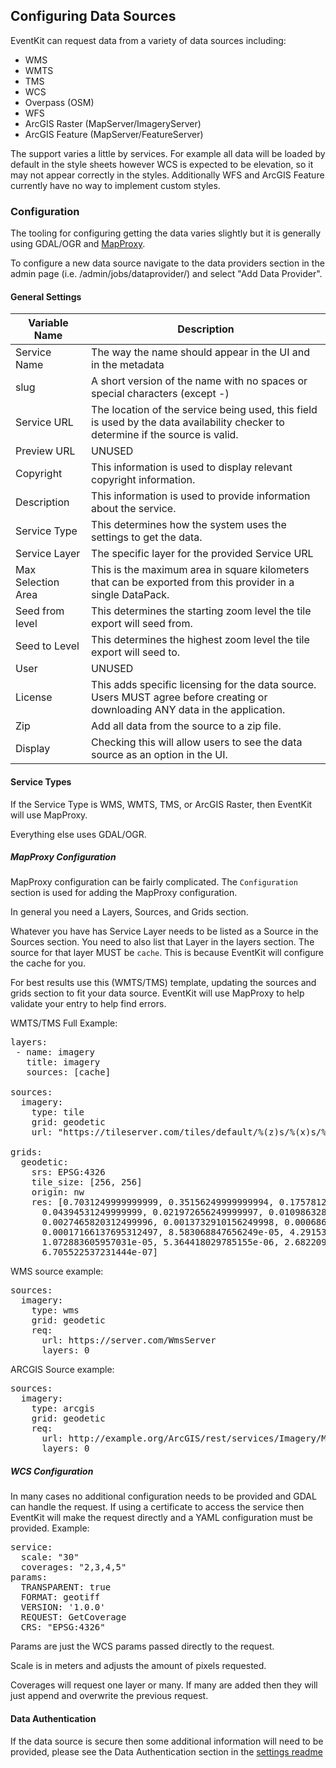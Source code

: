 ## Configuring Data Sources

EventKit can request data from a variety of data sources including:

- WMS
- WMTS
- TMS
- WCS
- Overpass (OSM)
- WFS
- ArcGIS Raster (MapServer/ImageryServer)
- ArcGIS Feature (MapServer/FeatureServer)

The support varies a little by services.  For example all data will be loaded by default in the style sheets however WCS is expected to be elevation, so it may not appear correctly in the styles.
Additionally WFS and ArcGIS Feature currently have no way to implement custom styles.

### Configuration

The tooling for configuring getting the data varies slightly but it is generally using GDAL/OGR and [MapProxy](https://mapproxy.org/docs/nightly/configuration.html).

To configure a new data source navigate to the data providers section in the admin page (i.e. /admin/jobs/dataprovider/) 
and select "Add Data Provider".

#### General Settings

| Variable Name | Description | 
|---------------|-------------|
| Service Name | The way the name should appear in the UI and in the metadata | 
| slug | A short version of the name with no spaces or special characters (except -) | 
| Service URL | The location of the service being used, this field is used by the data availability checker to determine if the source is valid. |
| Preview URL | UNUSED | 
| Copyright | This information is used to display relevant copyright information. |
| Description | This information is used to provide information about the service. |
| Service Type | This determines how the system uses the settings to get the data. |
| Service Layer | The specific layer for the provided Service URL |
| Max Selection Area | This is the maximum area in square kilometers that can be exported from this provider in a single DataPack. | 
| Seed from level | This determines the starting zoom level the tile export will seed from. | 
| Seed to Level |  This determines the highest zoom level the tile export will seed to. | 
| User | UNUSED | 
| License | This adds specific licensing for the data source.  Users MUST agree before creating or downloading ANY data in the application. | 
| Zip | Add all data from the source to a zip file. |
| Display | Checking this will allow users to see the data source as an option in the UI. |


#### Service Types

If the Service Type is WMS, WMTS, TMS, or ArcGIS Raster, then EventKit will use MapProxy. 

Everything else uses GDAL/OGR.


##### MapProxy Configuration

MapProxy configuration can be fairly complicated.  The `Configuration` section is used for adding the MapProxy configuration. 

In general you need a Layers, Sources, and Grids section. 

Whatever you have has Service Layer needs to be listed as a Source in the Sources section.
You need to also list that Layer in the layers section. The source for that layer MUST be `cache`. 
This is because EventKit will configure the cache for you.

For best results use this (WMTS/TMS) template, updating the sources and grids section to fit your data source. 
EventKit will use MapProxy to help validate your entry to help find errors.

WMTS/TMS Full Example: 
<pre>
layers:
 - name: imagery
   title: imagery
   sources: [cache]

sources:
  imagery:
    type: tile
    grid: geodetic
    url: "https://tileserver.com/tiles/default/%(z)s/%(x)s/%(y)s.png"

grids:
  geodetic:
    srs: EPSG:4326
    tile_size: [256, 256]
    origin: nw
    res: [0.7031249999999999, 0.35156249999999994, 0.17578124999999997, 0.08789062499999999,
      0.04394531249999999, 0.021972656249999997, 0.010986328124999998, 0.005493164062499999,
      0.0027465820312499996, 0.0013732910156249998, 0.0006866455078124999, 0.00034332275390624995,
      0.00017166137695312497, 8.583068847656249e-05, 4.291534423828124e-05, 2.145767211914062e-05,
      1.072883605957031e-05, 5.364418029785155e-06, 2.6822090148925777e-06, 1.3411045074462889e-06,
      6.705522537231444e-07]
</pre>

WMS source example:
<pre>
sources:
  imagery:
    type: wms
    grid: geodetic
    req:
      url: https://server.com/WmsServer
      layers: 0
</pre>       

ARCGIS Source example:
<pre>
sources:
  imagery:
    type: arcgis
    grid: geodetic
    req:
      url: http://example.org/ArcGIS/rest/services/Imagery/MapService
      layers: 0
</pre>       

##### WCS Configuration

In many cases no additional configuration needs to be provided and GDAL can handle the request.  If using a certificate to access the service then EventKit will make the request directly and a YAML configuration must be provided. 
Example:
<pre>
service:
  scale: "30"
  coverages: "2,3,4,5"
params:
  TRANSPARENT: true
  FORMAT: geotiff
  VERSION: '1.0.0'
  REQUEST: GetCoverage
  CRS: "EPSG:4326"
</pre>
Params are just the WCS params passed directly to the request. 

Scale is in meters and adjusts the amount of pixels requested.

Coverages will request one layer or many. If many are added then they will just append and overwrite the previous request. 

#### Data Authentication
If the data source is secure then some additional information will need to be provided, please see the Data Authentication section in the [settings readme](./settings.md)